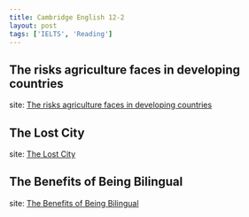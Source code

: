 ```yaml
---
title: Cambridge English 12-2
layout: post
tags: ['IELTS', 'Reading']
---
```


## The risks agriculture faces in developing countries

site: [The risks agriculture faces in developing countries](https://mini-ielts.com/1139/reading/the-risks-agriculture-faces-in-developing-countries)

## The Lost City

site: [The Lost City](https://mini-ielts.com/1141/reading/the-lost-city)

## The Benefits of Being Bilingual

site: [The Benefits of Being Bilingual](https://mini-ielts.com/1142/reading/the-benefits-of-being-bilingual)

